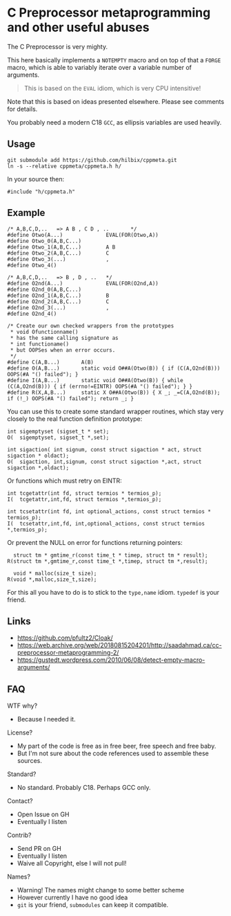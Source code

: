# C Preprocessor metaprogramming and other useful abuses

The C Preprocessor is very mighty.

This here basically implements a `NOTEMPTY` macro and on top of that a `FORGE` macro,
which is able to variably iterate over a variable number of arguments.

> This is based on the `EVAL` idiom, which is very CPU intensitive!

Note that this is based on ideas presented elsewhere.  Please see comments for details.

You probably need a modern C18 `GCC`, as ellipsis variables are used heavily.


## Usage

	git submodule add https://github.com/hilbix/cppmeta.git
	ln -s --relative cppmeta/cppmeta.h h/

In your source then:

	#include "h/cppmeta.h"


## Example

```
/* A,B,C,D,..   => A B , C D , ..       */
#define Otwo(A...)              EVAL(FOR(Otwo,A))
#define Otwo_0(A,B,C...)
#define Otwo_1(A,B,C...)        A B
#define Otwo_2(A,B,C...)        C
#define Otwo_3(...)             ,
#define Otwo_4()

/* A,B,C,D,..   => B , D , ..   */
#define O2nd(A...)              EVAL(FOR(O2nd,A))
#define O2nd_0(A,B,C...)
#define O2nd_1(A,B,C...)        B
#define O2nd_2(A,B,C...)        C
#define O2nd_3(...)             ,
#define O2nd_4()

/* Create our own checked wrappers from the prototypes
 * void Ofunctionname()
 * has the same calling signature as
 * int functioname()
 * but OOPSes when an error occurs.
 */
#define C(A,B...)       A(B)
#define O(A,B...)       static void O##A(Otwo(B)) { if (C(A,O2nd(B))) OOPS(#A "() failed"); }
#define I(A,B...)       static void O##A(Otwo(B)) { while (C(A,O2nd(B))) { if (errno!=EINTR) OOPS(#A "() failed"); } }
#define R(X,A,B...)     static X O##A(Otwo(B)) { X _; _=C(A,O2nd(B)); if (!_) OOPS(#A "() failed"); return _; }
```

You can use this to create some standard wrapper routines,
which stay very closely to the real function definition prototype:

```
int sigemptyset (sigset_t * set);
O(  sigemptyset, sigset_t *,set);
```

```
int sigaction( int signum, const struct sigaction * act, struct sigaction * oldact);
O(  sigaction, int,signum, const struct sigaction *,act, struct sigaction *,oldact);
```

Or functions which must retry on EINTR:

```
int tcgetattr(int fd, struct termios * termios_p);
I(  tcgetattr,int,fd, struct termios *,termios_p);
```
```
int tcsetattr(int fd, int optional_actions, const struct termios * termios_p);
I(  tcsetattr,int,fd, int,optional_actions, const struct termios *,termios_p);
```

Or prevent the NULL on error for functions returning pointers:

```
  struct tm * gmtime_r(const time_t * timep, struct tm * result);
R(struct tm *,gmtime_r,const time_t *,timep, struct tm *,result);
```
```
  void * malloc(size_t size);
R(void *,malloc,size_t,size);
```

For this all you have to do is to stick to the `type,name` idiom.  `typedef` is your friend.


## Links

- https://github.com/pfultz2/Cloak/
- https://web.archive.org/web/20180815204201/http://saadahmad.ca/cc-preprocessor-metaprogramming-2/
- https://gustedt.wordpress.com/2010/06/08/detect-empty-macro-arguments/

## FAQ

WTF why?

- Because I needed it.

License?

- My part of the code is free as in free beer, free speech and free baby.
- But I'm not sure about the code references used to assemble these sources.

Standard?

- No standard.  Probably C18.  Perhaps GCC only.

Contact?

- Open Issue on GH
- Eventually I listen

Contrib?

- Send PR on GH
- Eventually I listen
- Waive all Copyright, else I will not pull!

Names?

- Warning!  The names might change to some better scheme
- However currently I have no good idea
- `git` is your friend, `submodules` can keep it compatible.

